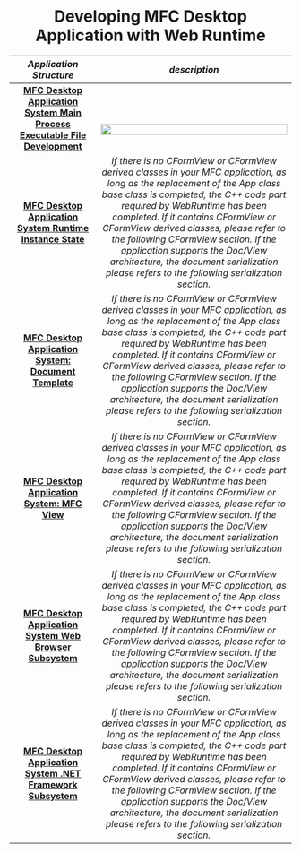 <div align=center>

# Developing MFC Desktop Application with Web Runtime
</div>
<div align=center>
  
| _Application Structure_       | _description_                                                                                                    |
| -- | ---------------------------------------------------------------------------------------------------------------- |
|  <div align=center>**[MFC Desktop Application System Main Process Executable File Development](https://github.com/TangramDev/.github/blob/main/document/mfcexe.md)**</div> |&nbsp; &nbsp; &nbsp; &nbsp; &nbsp; &nbsp; &nbsp; &nbsp; &nbsp; &nbsp; &nbsp;&nbsp; &nbsp; &nbsp; &nbsp; &nbsp; &nbsp; &nbsp; &nbsp; &nbsp; &nbsp; &nbsp;&nbsp; &nbsp; &nbsp; &nbsp; &nbsp; &nbsp; &nbsp; &nbsp; &nbsp; &nbsp; &nbsp; &nbsp; &nbsp; &nbsp; &nbsp; &nbsp; &nbsp;&nbsp; &nbsp; &nbsp; &nbsp; &nbsp; &nbsp; &nbsp; &nbsp; &nbsp; &nbsp; &nbsp; &nbsp; &nbsp; &nbsp; &nbsp; &nbsp; &nbsp; &nbsp; &nbsp; &nbsp; &nbsp; &nbsp; &nbsp; &nbsp; &nbsp; &nbsp; &nbsp; &nbsp; &nbsp; &nbsp; &nbsp;  <div align=center><img src="https://media1.giphy.com/media/UGd99qfyY5XjvHhAXZ/giphy.gif?cid=790b76114983d155a4cdbee5f9903e16261bce4fba81c188&rid=giphy.gif&ct=g" width="100%"/></div>|
| <div align=center>**[MFC Desktop Application System Runtime Instance State](https://github.com/TangramDev/.github/blob/main/document/mfcexe.md)**</div> |<div align=center>_If there is no CFormView or CFormView derived classes in your MFC application, as long as the replacement of the App class base class is completed, the C++ code part required by WebRuntime has been completed. If it contains CFormView or CFormView derived classes, please refer to the following CFormView section. If the application supports the Doc/View architecture, the document serialization please refers to the following serialization section._</dv>|  
| <div align=center>**[MFC Desktop Application System: Document Template](https://github.com/TangramDev/.github/blob/main/document/mfcexe.md)**</div> |<div align=center>_If there is no CFormView or CFormView derived classes in your MFC application, as long as the replacement of the App class base class is completed, the C++ code part required by WebRuntime has been completed. If it contains CFormView or CFormView derived classes, please refer to the following CFormView section. If the application supports the Doc/View architecture, the document serialization please refers to the following serialization section._</dv>| 
| <div align=center>**[MFC Desktop Application System: MFC View](https://github.com/TangramDev/.github/blob/main/document/mfcexe.md)**</div> |<div align=center>_If there is no CFormView or CFormView derived classes in your MFC application, as long as the replacement of the App class base class is completed, the C++ code part required by WebRuntime has been completed. If it contains CFormView or CFormView derived classes, please refer to the following CFormView section. If the application supports the Doc/View architecture, the document serialization please refers to the following serialization section._</dv>|
| <div align=center>**[MFC Desktop Application System Web Browser Subsystem](https://github.com/TangramDev/.github/blob/main/document/mfcexe.md)**</div> |<div align=center>_If there is no CFormView or CFormView derived classes in your MFC application, as long as the replacement of the App class base class is completed, the C++ code part required by WebRuntime has been completed. If it contains CFormView or CFormView derived classes, please refer to the following CFormView section. If the application supports the Doc/View architecture, the document serialization please refers to the following serialization section._</dv>|  
| <div align=center>**[MFC Desktop Application System .NET Framework Subsystem](https://github.com/TangramDev/.github/blob/main/document/mfcexe.md)**</div> |<div align=center>_If there is no CFormView or CFormView derived classes in your MFC application, as long as the replacement of the App class base class is completed, the C++ code part required by WebRuntime has been completed. If it contains CFormView or CFormView derived classes, please refer to the following CFormView section. If the application supports the Doc/View architecture, the document serialization please refers to the following serialization section._</dv>|  
  
</div>
